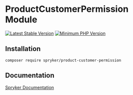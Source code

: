 # ProductCustomerPermission Module
[![Latest Stable Version](https://poser.pugx.org/spryker/product-customer-permission/v/stable.svg)](https://packagist.org/packages/spryker/product-customer-permission)
[![Minimum PHP Version](https://img.shields.io/badge/php-%3E%3D%207.4-8892BF.svg)](https://php.net/)

## Installation

```
composer require spryker/product-customer-permission
```

## Documentation

[Spryker Documentation](https://academy.spryker.com/)
